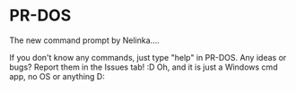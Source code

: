 # PR-DOS

The new command prompt by Nelinka....


If you don't know any commands, just type "help" in PR-DOS.
Any ideas or bugs? Report them in the Issues tab! :D
Oh, and it is just a Windows cmd app, no OS or anything D:


